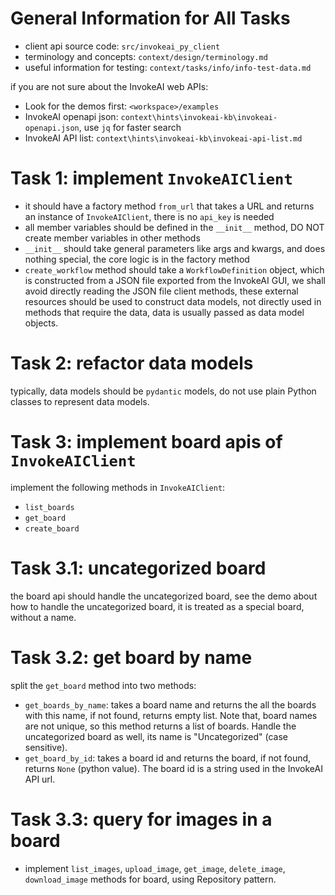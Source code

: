 # General Information for All Tasks

- client api source code: `src/invokeai_py_client`
- terminology and concepts: `context/design/terminology.md`
- useful information for testing: `context/tasks/info/info-test-data.md`

if you are not sure about the InvokeAI web APIs:
- Look for the demos first: `<workspace>/examples`
- InvokeAI openapi json: `context\hints\invokeai-kb\invokeai-openapi.json`, use `jq` for faster search
- InvokeAI API list: `context\hints\invokeai-kb\invokeai-api-list.md`

# Task 1: implement `InvokeAIClient`

- it should have a factory method `from_url` that takes a URL and returns an instance of `InvokeAIClient`, there is no `api_key` is needed
- all member variables should be defined in the `__init__` method, DO NOT create member variables in other methods
- `__init__` should take general parameters like args and kwargs, and does nothing special, the core logic is in the factory method
- `create_workflow` method should take a `WorkflowDefinition` object, which is constructed from a JSON file exported from the InvokeAI GUI, we shall avoid directly reading the JSON file client methods, these external resources should be used to construct data models, not directly used in methods that require the data, data is usually passed as data model objects.

# Task 2: refactor data models

typically, data models should be `pydantic` models, do not use plain Python classes to represent data models.

# Task 3: implement board apis of `InvokeAIClient`

implement the following methods in `InvokeAIClient`:
- `list_boards`
- `get_board`
- `create_board`

# Task 3.1: uncategorized board

the board api should handle the uncategorized board, see the demo about how to handle the uncategorized board, it is treated as a special board, without a name.

# Task 3.2: get board by name

split the `get_board` method into two methods:
- `get_boards_by_name`: takes a board name and returns the all the boards with this name, if not found, returns empty list. Note that, board names are not unique, so this method returns a list of boards. Handle the uncategorized board as well, its name is "Uncategorized" (case sensitive).
- `get_board_by_id`: takes a board id and returns the board, if not found, returns `None` (python value). The board id is a string used in the InvokeAI API url.

# Task 3.3: query for images in a board

- implement `list_images`, `upload_image`, `get_image`, `delete_image`, `download_image` methods for board, using Repository pattern.

